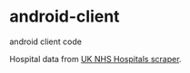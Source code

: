 android-client
==============

android client code

Hospital data from [UK NHS Hospitals scraper](https://scraperwiki.com/scrapers/uk_nhs_hospitals/).